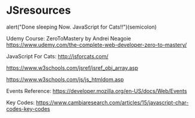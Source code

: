 # JSresources
alert("Done sleeping Now. JavaScript for Cats!!")(semicolon)

Udemy Course: ZeroToMastery by Andrei Neagoie <br> 
https://www.udemy.com/the-complete-web-developer-zero-to-mastery/

JavaScript For Cats: http://jsforcats.com/<br>

https://www.w3schools.com/jsref/jsref_obj_array.asp<br>

https://www.w3schools.com/js/js_htmldom.asp<br>

Events Reference: https://developer.mozilla.org/en-US/docs/Web/Events<br>

Key Codes: https://www.cambiaresearch.com/articles/15/javascript-char-codes-key-codes

